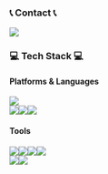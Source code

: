 <!--    
![header](https://capsule-render.vercel.app/api?type=cylinder&color=1b4332&fontColor=95d5b2&height=100&section=header&text=Welcome%20to%20LHS's%20GitHub%20👋&fontSize=30&animation=twinkling)
---
[![Hits](https://hits.seeyoufarm.com/api/count/incr/badge.svg?url=https%3A%2F%2Fgithub.com%2Fgesal03&count_bg=%23548803&title_bg=%23000000&icon=godotengine.svg&icon_color=%23548803&title=hits&edge_flat=false)](https://hits.seeyoufarm.com)
-->
<!--
[![Solved.ac프로필](http://mazassumnida.wtf/api/v2/generate_badge?boj=gesal03)](https://solved.ac/gesal03)
-->


### 📞 Contact 📞
<div style="display:flex; flex-direction:row;">
    <a href="mailto:gesal0303@gmail.com">
        <img src="https://img.shields.io/badge/Gmail-EA4335?style=flat-square&logo=Gmail&logoColor=white"> 
    </a>
</div>

### 💻 Tech Stack 💻
#### Platforms & Languages
<div style="display:flex; flex-direction:row;">
    <img src="https://img.shields.io/badge/Android%20Studio-3DDC84.svg?style=flat-square&logo=android-studio&logoColor=white">
</div>
<div style="display:flex; flex-direction:row;">
    <img src="https://img.shields.io/badge/Java-007396?style=flat-square&logo=Java&logoColor=white"> 
    <img src="https://img.shields.io/badge/python-3776AB?style=flat-square&logo=python&logoColor=white">
    <img src="https://img.shields.io/badge/Kotlin-7F52FF?style=flat-square&logo=kotlin&logoColor=white">
</div>

#### Tools
<div style="display:flex; flex-direction:row;">
    <img src="https://img.shields.io/badge/Django-092E20?style=flat-square&logo=django&logoColor=white">
    <img src="https://img.shields.io/badge/OpenCV-5C3EE8?style=flat-square&logo=opencv&logoColor=white">
    <img src="https://img.shields.io/badge/git-%23F05033.svg?style=for-the-badge&logo=git&logoColor=white">
    <img src="https://img.shields.io/badge/firebase-FFCA28?style=flat-square&logo=firebase&logoColor=white">
</div>
<div style="display:flex; flex-direction:row;">
    <img src="https://img.shields.io/badge/-RaspberryPi-C51A4A?style=flat-square&logo=Raspberry-Pi&logoColor=white">
    <img src="https://img.shields.io/badge/-Arduino-00979D?style=flat-square&logo=Arduino&logoColor=white">
</div>



